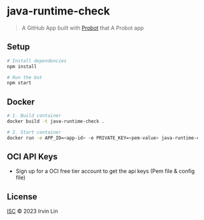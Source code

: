 # java-runtime-check

> A GitHub App built with [Probot](https://github.com/probot/probot) that A Probot app

## Setup

```sh
# Install dependencies
npm install

# Run the bot
npm start
```

## Docker

```sh
# 1. Build container
docker build -t java-runtime-check .

# 2. Start container
docker run -e APP_ID=<app-id> -e PRIVATE_KEY=<pem-value> java-runtime-check
```

## OCI API Keys
- Sign up for a OCI free tier account to get the api keys (Pem file & config file)

## License

[ISC](LICENSE) © 2023 Irvin Lin
